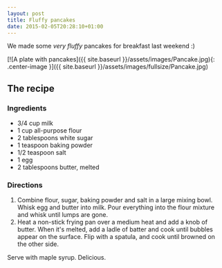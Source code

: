 ```yaml
---
layout: post
title: Fluffy pancakes
date: 2015-02-05T20:28:10+01:00
---
```


We made some *very fluffy* pancakes for breakfast last weekend :)

[![A plate with pancakes]({{ site.baseurl }}/assets/images/Pancake.jpg){: .center-image }]({{ site.baseurl }}/assets/images/fullsize/Pancake.jpg)

## The recipe

### Ingredients

* 3/4 cup milk
* 1 cup all-purpose flour
* 2 tablespoons white sugar
* 1 teaspoon baking powder
* 1/2 teaspoon salt
* 1 egg
* 2 tablespoons butter, melted

### Directions

1. Combine flour, sugar, baking powder and salt in a large mixing bowl. Whisk egg and butter into milk. Pour everything into the flour mixture and whisk until lumps are gone.
2. Heat a non-stick frying pan over a medium heat and add a knob of butter. When it's melted, add a ladle of batter and cook until bubbles appear on the surface. Flip with a spatula, and cook until browned on the other side.

Serve with maple syrup. Delicious.
